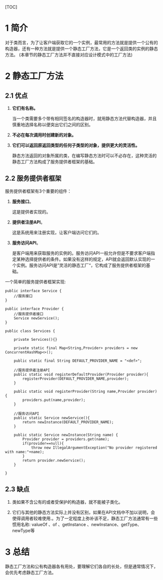 [TOC]



# 1 简介

对于类而言，为了让客户端获取它的一个实例，最常用的方法就是提供一个公有的构造器，还有一种方法就是提供一个静态工厂方法，它是一个返回类的实例的静态方法。 (本章节的静态工厂方法并不直接对应设计模式中的工厂方法)



# 2 静态工厂方法

## 2.1 优点

1. **它们有名称。**

   当一个类需要多个带有相同签名的构造器时，就用静态方法代替构造器，并且慎重地选择名称以便突出它们之间的区别。

2. **不必在每次调用时创建新的对象。**

3. **它们可以返回原返回类型的任何子类型的对象，提供更大的灵活性。**

   静态方法返回的对象所属的类，在编写静态方法时可以不必存在，这种灵活的静态工厂方法构成了服务提供者框架的基础。



## 2.2 服务提供者框架

服务提供者框架有3个重要的组件：

1. **服务接口**。

   这是提供者实现的。

2. **提供者注册API**。

   这是系统用来注册实现，让客户端访问它们的。

3. **服务访问API**。

   是客户端用来获取服务的实例的。服务访问API一般允许但是不要求客户端指定某种选择提供者的条件。如果没有这样的规定，API就会返回默认实现的一个实例。服务访问API是”灵活的静态工厂“，它构成了服务提供者框架的基础。



一个简单的服务提供者框架实现: 

```
public interface Service {
    //服务接口
}

public interface Provider {
    //服务提供者接口
    Service newService();
}

public class Services {

    private Services(){}

    private static final Map<String,Provider> providers = new ConcurrentHashMap<>();

    public static final String DEFAULT_PROVIDER_NAME = "<def>";

    //服务提供者注册API
    public static void registerDefaultProvider(Provider provider){
        registerProvider(DEFAULT_PROVIDER_NAME,provider);
    }

    public static void registerProvider(String name,Provider provider){
        providers.put(name,provider);
    }

    //服务访问API
    public static Service newService(){
        return newInstance(DEFAULT_PROVIDER_NAME);
    }

    public static Service newInstance(String name) {
        Provider provider = providers.get(name);
        if(provider==null){
            throw new IllegalArgumentException("No provider registered with name:"+name);
        }
        return provider.newService();
    }

}
```



## 2.3 缺点

1. 类如果不含公有的或者受保护的构造器，就不能被子类化。

2. 它们与其他的静态方法实际上并没有区别，如果在API文档中不加以说明，会使得调用者较难使用.。为了一定程度上弥补该不足，静态工厂方法通常有一些惯用名称: valueOf 、of 、getInstance 、newInstance、getType、newType等



# 3 总结


静态工厂方法和公有构造器各有用处，要理解它们各自的长处，但是通常情况下，会优先考虑静态工厂方法。